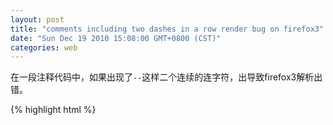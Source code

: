```yaml
---
layout: post
title: "comments including two dashes in a row render bug on firefox3"
date: "Sun Dec 19 2010 15:08:00 GMT+0800 (CST)"
categories: web
---
```


在一段注释代码中，如果出现了`--`这样二个连续的连字符，出导致firefox3解析出错。

{% highlight html %}
<body>
<!--

这段HTML注释代码因为中间多了2个连字符，在firefox中会导致解析出错，这段内容被做为正常的文本内容显示在浏览器中。
This entire comment -- will show in web browser

-->
</body>
{% endhighlight %}

References
-----

1. [(SGMLComment) Mozilla interprets a -- (two dashes in a row) inside of a comment or an include improperly](https://bugzilla.mozilla.org/show_bug.cgi?id=214476)
